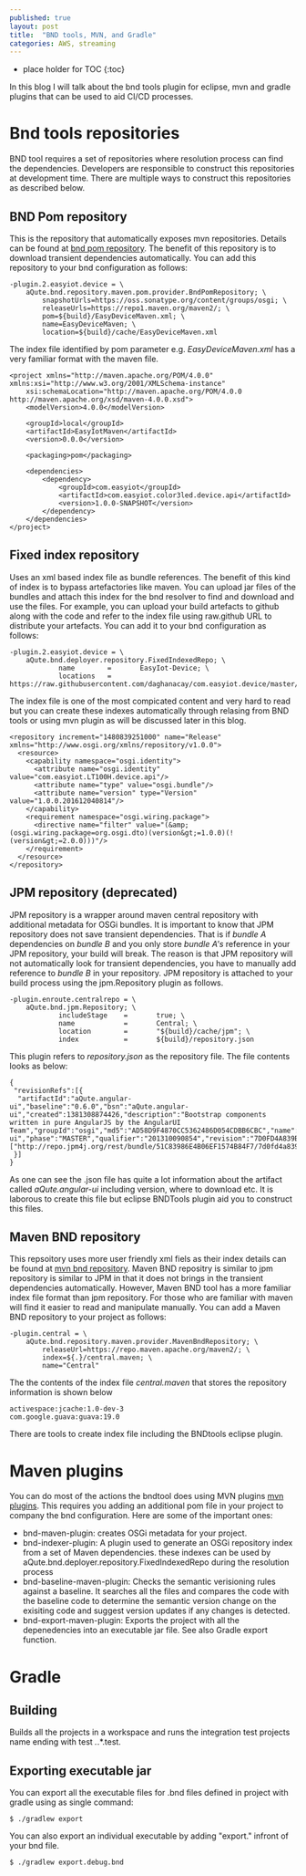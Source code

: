 ```yaml
---
published: true
layout: post
title:  "BND tools, MVN, and Gradle"
categories: AWS, streaming
---
```


* place holder for TOC
{:toc}

In this blog I will talk about the bnd tools plugin for eclipse, mvn and gradle plugins that can be used to aid CI/CD processes.

# Bnd tools repositories

BND tool requires a set of repositories where resolution process can find the dependencies. Developers are responsible to construct this repositories at development time. There are multiple ways to construct this repositories as described below.

## BND Pom repository

This is the repository that automatically exposes mvn repositories. Details can be found at [bnd pom repository]. The benefit of this repository is to download transient dependencies automatically. You can add this repository to your bnd configuration as follows:

```
-plugin.2.easyiot.device = \
	aQute.bnd.repository.maven.pom.provider.BndPomRepository; \
		snapshotUrls=https://oss.sonatype.org/content/groups/osgi; \
		releaseUrls=https://repo1.maven.org/maven2/; \
		pom=${build}/EasyDeviceMaven.xml; \
		name=EasyDeviceMaven; \
		location=${build}/cache/EasyDeviceMaven.xml
```

The index file identified by pom parameter e.g. *EasyDeviceMaven.xml* has a very familiar format with the maven file.

```
<project xmlns="http://maven.apache.org/POM/4.0.0" xmlns:xsi="http://www.w3.org/2001/XMLSchema-instance"
	xsi:schemaLocation="http://maven.apache.org/POM/4.0.0 http://maven.apache.org/xsd/maven-4.0.0.xsd">
	<modelVersion>4.0.0</modelVersion>

	<groupId>local</groupId>
	<artifactId>EasyIotMaven</artifactId>
	<version>0.0.0</version>

	<packaging>pom</packaging>

	<dependencies>
		<dependency>
			<groupId>com.easyiot</groupId>
			<artifactId>com.easyiot.color3led.device.api</artifactId>
			<version>1.0.0-SNAPSHOT</version>
		</dependency>
    </dependencies>
</project>
```

## Fixed index repository

Uses an xml based index file as bundle references. The benefit of this kind of index is to bypass artefactories like maven. You can upload jar files of the bundles and attach this index for the bnd resolver to find and download and use the files. For example, you can upload your build artefacts to github along with the code and refer to the index file using raw.github URL to distribute your artefacts. You can add it to your bnd configuration as follows:

```
-plugin.2.easyiot.device = \
	aQute.bnd.deployer.repository.FixedIndexedRepo; \
	        name		=       EasyIot-Device; \
	        locations	=       https://raw.githubusercontent.com/daghanacay/com.easyiot.device/master/cnf/release/index.xml
```

The index file is one of the most compicated content and very hard to read but you can create these indexes automatically through relasing from BND tools or using mvn plugin as will be discussed later in this blog.

```
<repository increment="1480839251000" name="Release" xmlns="http://www.osgi.org/xmlns/repository/v1.0.0">
  <resource>
    <capability namespace="osgi.identity">
      <attribute name="osgi.identity" value="com.easyiot.LT100H.device.api"/>
      <attribute name="type" value="osgi.bundle"/>
      <attribute name="version" type="Version" value="1.0.0.201612040814"/>
    </capability>
    <requirement namespace="osgi.wiring.package">
      <directive name="filter" value="(&amp;(osgi.wiring.package=org.osgi.dto)(version&gt;=1.0.0)(!(version&gt;=2.0.0)))"/>
    </requirement>
  </resource>
</repository>
```

## JPM repository (deprecated)

JPM repository is a wrapper around maven central repository with additional metadata for OSGi bundles. It is important to know that JPM repository does not save transient dependencies. That is if *bundle A* dependencies on *bundle B* and you only store *bundle A's* reference in your JPM repository, your build will break. The reason is that JPM repository will not automatically look for transient dependencies, you have to manually add reference to *bundle B* in your repository. JPM repository is attached to your build process using the jpm.Repository plugin as follows.

```
-plugin.enroute.centralrepo = \
    aQute.bnd.jpm.Repository; \
            includeStage    =       true; \
            name            =       Central; \
            location        =       "${build}/cache/jpm"; \
            index           =       ${build}/repository.json
```

This plugin refers to *repository.json* as the repository file. The file contents looks as below:

```
{
 "revisionRefs":[{
  "artifactId":"aQute.angular-ui","baseline":"0.6.0","bsn":"aQute.angular-ui","created":1381308874426,"description":"Bootstrap components written in pure AngularJS by the AngularUI Team","groupId":"osgi","md5":"AD58D9F4870CC5362486D054CDBB6CBC","name":"aQute.angular-ui","phase":"MASTER","qualifier":"201310090854","revision":"7D0FD4A839B65352D7B27AB479D38708397A8A0C","size":27440,"urls":["http://repo.jpm4j.org/rest/bundle/51C83986E4B06EF1574B84F7/7d0fd4a839b65352d7b27ab479d38708397a8a0c"],"version":"0.6.0.201310090854"
 }]
}
```

As one can see the .json file has quite a lot information about the artifact called *aQute.angular-ui* including version, where to download etc. It is laborous to create this file but eclipse BNDTools plugin aid you to construct this files.

## Maven BND repository

This repsoitory uses more user friendly xml fiels as their index details can be found at [mvn bnd repository]. Maven BND repositry is similar to jpm repository is similar to JPM in that it does not brings in the transient dependencies automatically. However, Maven BND tool has a more familiar index file format than jpm repository. For those who are familiar with maven will find it easier to read and manipulate manually. You can add a Maven BND repository to your project as follows:

```
-plugin.central = \
	aQute.bnd.repository.maven.provider.MavenBndRepository; \
		releaseUrl=https://repo.maven.apache.org/maven2/; \
		index=${.}/central.maven; \
		name="Central"
```

The the contents of the index file *central.maven* that stores the repository information is shown below

```
activespace:jcache:1.0-dev-3
com.google.guava:guava:19.0
```

There are tools to create index file including the BNDtools eclipse plugin.

# Maven plugins

You can do most of the actions the bndtool does using MVN plugins [mvn plugins]. This requires you adding an additional pom file in your project to company the bnd configuration. Here are some of the important ones:

* bnd-maven-plugin: creates OSGi metadata for your project.
* bnd-indexer-plugin: A plugin used to generate an OSGi repository index from a set of Maven dependencies. these indexes can be used by aQute.bnd.deployer.repository.FixedIndexedRepo during the resolution process
* bnd-baseline-maven-plugin: Checks the semantic verisioning rules against a baseline. It searches all the files and compares the code with the baseline code to determine the semantic version change on the exisiting code and suggest version updates if any changes is detected.
* bnd-export-maven-plugin: Exports the project with all the depenedencies into an executable jar file. See also Gradle export function.

# Gradle

## Building

Builds all the projects in a workspace and runs the integration test projects name ending with test *.*.*.test.

## Exporting executable jar

You can export all the executable files for .bnd files defined in project with gradle using as single command:

```
$ ./gradlew export
```

You can also export an individual executable by adding "export." infront of your bnd file.

```
$ ./gradlew export.debug.bnd
```
[mvn bnd repository]:http://bnd.bndtools.org/plugins/maven.html
[bnd pom repository]:http://bnd.bndtools.org/plugins/pomrepo.html
[mvn plugins]:https://github.com/bndtools/bnd/tree/master/maven
